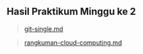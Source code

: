 ## Hasil Praktikum Minggu ke 2

> [git-single.md](https://github.com/anitaangguntari/tekn-cloud-computing/blob/master/minggu-02/layanan-saas.md)

> [rangkuman-cloud-computing.md](https://github.com/anitaangguntari/tekn-cloud-computing/blob/master/minggu-02/rangkuman-saas.md)

